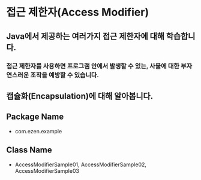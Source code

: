 # 접근 제한자(Access Modifier)
## Java에서 제공하는 여러가지 접근 제한자에 대해 학습합니다.
### 접근 제한자를 사용하면 프로그램 안에서 발생할 수 있는, 사물에 대한 부자연스러운 조작을 예방할 수 있습니다.
## 캡슐화(Encapsulation)에 대해 알아봅니다.
## Package Name
* com.ezen.example
## Class Name
* AccessModifierSample01, AccessModifierSample02, AccessModifierSample03 
